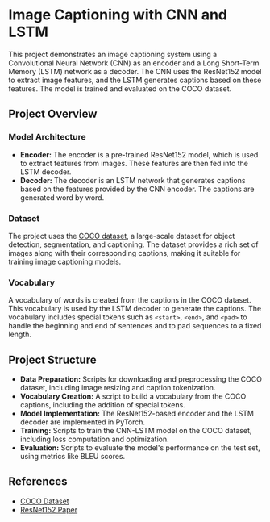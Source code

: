 # Image Captioning with CNN and LSTM

This project demonstrates an image captioning system using a Convolutional Neural Network (CNN) as an encoder and a Long Short-Term Memory (LSTM) network as a decoder. The CNN uses the ResNet152 model to extract image features, and the LSTM generates captions based on these features. The model is trained and evaluated on the COCO dataset.

## Project Overview

### Model Architecture

- **Encoder:** The encoder is a pre-trained ResNet152 model, which is used to extract features from images. These features are then fed into the LSTM decoder.
- **Decoder:** The decoder is an LSTM network that generates captions based on the features provided by the CNN encoder. The captions are generated word by word.

### Dataset

The project uses the [COCO dataset](http://cocodataset.org/), a large-scale dataset for object detection, segmentation, and captioning. The dataset provides a rich set of images along with their corresponding captions, making it suitable for training image captioning models.

### Vocabulary

A vocabulary of words is created from the captions in the COCO dataset. This vocabulary is used by the LSTM decoder to generate the captions. The vocabulary includes special tokens such as `<start>`, `<end>`, and `<pad>` to handle the beginning and end of sentences and to pad sequences to a fixed length.

## Project Structure

- **Data Preparation:** Scripts for downloading and preprocessing the COCO dataset, including image resizing and caption tokenization.
- **Vocabulary Creation:** A script to build a vocabulary from the COCO captions, including the addition of special tokens.
- **Model Implementation:** The ResNet152-based encoder and the LSTM decoder are implemented in PyTorch.
- **Training:** Scripts to train the CNN-LSTM model on the COCO dataset, including loss computation and optimization.
- **Evaluation:** Scripts to evaluate the model's performance on the test set, using metrics like BLEU scores.

## References

- [COCO Dataset](http://cocodataset.org/)
- [ResNet152 Paper](https://arxiv.org/abs/1512.03385)


